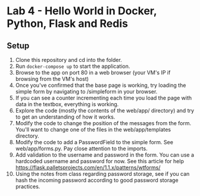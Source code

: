 # Lab 4 - Hello World in Docker, Python, Flask and Redis

## Setup

1. Clone this repository and cd into the folder.
2. Run <code>docker-compose up</code> to start the application.
3. Browse to the app on port 80 in a web browser (your VM's IP if browsing from the VM's host)
4. Once you've confirmed that the base page is working, try loading the simple form by navigating to /simpleform in your browser.
5. If you can see a counter incrementing each time you load the page with data in the textbox, everything is working.
6. Explore the code (mostly the contents of the web/app/ directory) and try to get an understanding of how it works.
7. Modify the code to change the position of the messages from the form. You'll want to change one of the files in the web/app/templates directory.
8. Modify the code to add a PasswordField to the simple form. See web/app/forms.py. Pay close attention to the imports.
9. Add validation to the username and password in the form. You can use a hardcoded username and password for now. See this article for help <https://flask.palletsprojects.com/en/1.1.x/patterns/wtforms/>
10. Using the notes from class regarding password storage, see if you can hash the incoming password according to good password storage practices.

